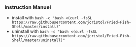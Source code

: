 ### Instruction Manuel

- install with `bash -c "bash <(curl -fsSL https://raw.githubusercontent.com/jcristol/Fried-Fish-Shell/master/install)"`
- uninstall with `bash -c "bash <(curl -fsSL https://raw.githubusercontent.com/jcristol/Fried-Fish-Shell/master/uninstall)"`

